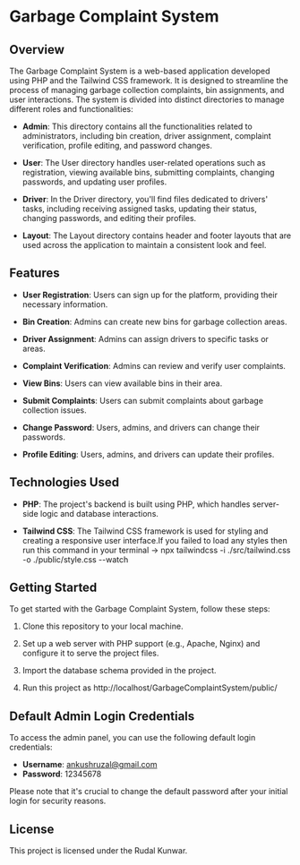 # Garbage Complaint System

## Overview

The Garbage Complaint System is a web-based application developed using PHP and the Tailwind CSS framework. It is designed to streamline the process of managing garbage collection complaints, bin assignments, and user interactions. The system is divided into distinct directories to manage different roles and functionalities:

- **Admin**: This directory contains all the functionalities related to administrators, including bin creation, driver assignment, complaint verification, profile editing, and password changes.

- **User**: The User directory handles user-related operations such as registration, viewing available bins, submitting complaints, changing passwords, and updating user profiles.

- **Driver**: In the Driver directory, you'll find files dedicated to drivers' tasks, including receiving assigned tasks, updating their status, changing passwords, and editing their profiles.

- **Layout**: The Layout directory contains header and footer layouts that are used across the application to maintain a consistent look and feel.

## Features

- **User Registration**: Users can sign up for the platform, providing their necessary information.

- **Bin Creation**: Admins can create new bins for garbage collection areas.

- **Driver Assignment**: Admins can assign drivers to specific tasks or areas.

- **Complaint Verification**: Admins can review and verify user complaints.

- **View Bins**: Users can view available bins in their area.

- **Submit Complaints**: Users can submit complaints about garbage collection issues.

- **Change Password**: Users, admins, and drivers can change their passwords.

- **Profile Editing**: Users, admins, and drivers can update their profiles.

## Technologies Used

- **PHP**: The project's backend is built using PHP, which handles server-side logic and database interactions.

- **Tailwind CSS**: The Tailwind CSS framework is used for styling and creating a responsive user interface.If you failed to load 
any styles then run this command in your terminal 
-> npx tailwindcss -i ./src/tailwind.css -o ./public/style.css --watch

## Getting Started

To get started with the Garbage Complaint System, follow these steps:

1. Clone this repository to your local machine.

2. Set up a web server with PHP support (e.g., Apache, Nginx) and configure it to serve the project files.

3. Import the database schema provided in the project.

4. Run this project as http://localhost/GarbageComplaintSystem/public/

## Default Admin Login Credentials

To access the admin panel, you can use the following default login credentials:

- **Username**: ankushruzal@gmail.com
- **Password**: 12345678

Please note that it's crucial to change the default password after your initial login for security reasons.

## License

This project is licensed under the Rudal Kunwar.



